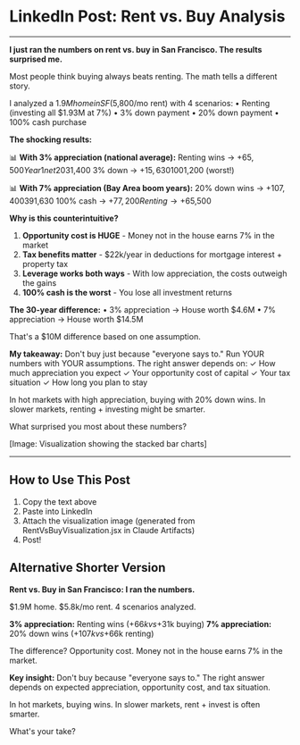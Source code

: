 # LinkedIn Post: Rent vs. Buy Analysis

---

**I just ran the numbers on rent vs. buy in San Francisco. The results surprised me.**

Most people think buying always beats renting. The math tells a different story.

I analyzed a $1.9M home in SF ($5,800/mo rent) with 4 scenarios:
• Renting (investing all $1.93M at 7%)
• 3% down payment
• 20% down payment
• 100% cash purchase

**The shocking results:**

📊 **With 3% appreciation (national average):**
Renting wins → +$65,500 Year 1 net
20% down → +$31,400
3% down → +$15,630
100% cash → +$1,200 (worst!)

📊 **With 7% appreciation (Bay Area boom years):**
20% down wins → +$107,400
3% down → +$91,630
100% cash → +$77,200
Renting → +$65,500

**Why is this counterintuitive?**

1. **Opportunity cost is HUGE** - Money not in the house earns 7% in the market
2. **Tax benefits matter** - $22k/year in deductions for mortgage interest + property tax
3. **Leverage works both ways** - With low appreciation, the costs outweigh the gains
4. **100% cash is the worst** - You lose all investment returns

**The 30-year difference:**
• 3% appreciation → House worth $4.6M
• 7% appreciation → House worth $14.5M

That's a $10M difference based on one assumption.

**My takeaway:**
Don't buy just because "everyone says to." Run YOUR numbers with YOUR assumptions. The right answer depends on:
✓ How much appreciation you expect
✓ Your opportunity cost of capital
✓ Your tax situation
✓ How long you plan to stay

In hot markets with high appreciation, buying with 20% down wins. In slower markets, renting + investing might be smarter.

What surprised you most about these numbers?

[Image: Visualization showing the stacked bar charts]

---

## How to Use This Post

1. Copy the text above
2. Paste into LinkedIn
3. Attach the visualization image (generated from RentVsBuyVisualization.jsx in Claude Artifacts)
4. Post!

## Alternative Shorter Version

**Rent vs. Buy in San Francisco: I ran the numbers.**

$1.9M home. $5.8k/mo rent. 4 scenarios analyzed.

**3% appreciation:** Renting wins (+$66k vs +$31k buying)
**7% appreciation:** 20% down wins (+$107k vs +$66k renting)

The difference? Opportunity cost. Money not in the house earns 7% in the market.

**Key insight:** Don't buy because "everyone says to." The right answer depends on expected appreciation, opportunity cost, and tax situation.

In hot markets, buying wins. In slower markets, rent + invest is often smarter.

What's your take?

